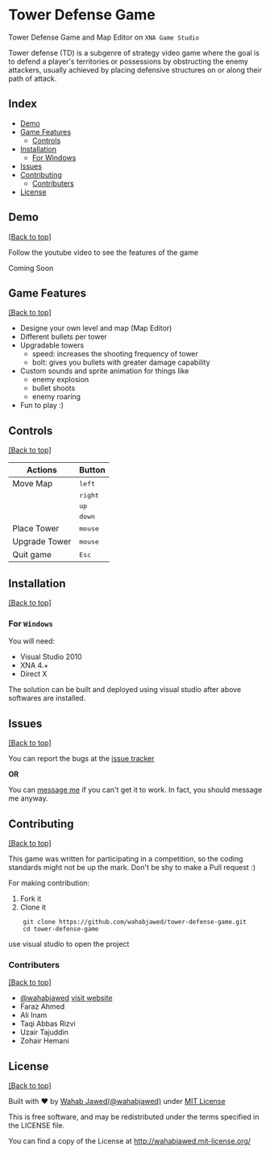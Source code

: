 # Tower Defense Game
Tower Defense Game and Map Editor on `XNA Game Studio`

Tower defense (TD) is a subgenre of strategy video game where the goal is to defend a player's territories or possessions by obstructing the enemy attackers, usually achieved by placing defensive structures on or along their path of attack.

## Index

- [Demo](https://github.com/wahabjawed/tower-defense-game#demo)
- [Game Features](https://github.com/wahabjawed/tower-defense-game#game-features)
  - [Controls](https://github.com/wahabjawed/tower-defense-game#controls)
- [Installation](https://github.com/wahabjawed/tower-defense-game#installation)
  - [For Windows](https://github.com/wahabjawed/tower-defense-game#for-windows)
- [Issues](https://github.com/wahabjawed/tower-defense-game#issues)
- [Contributing](https://github.com/wahabjawed/tower-defense-game#contributing)
  - [Contributers](https://github.com/wahabjawed/tower-defense-game#contributers)
- [License](https://github.com/wahabjawed/tower-defense-game#license)


## Demo

[[Back to top]](https://github.com/wahabjawed/tower-defense-game#index)

Follow the youtube video to see the features of the game

Coming Soon

## Game Features

[[Back to top]](https://github.com/wahabjawed/tower-defense-game#index)

- Designe your own level and map (Map Editor)
- Different bullets per tower
- Upgradable towers
  - speed: increases the shooting frequency of tower
  - bolt:  gives you bullets with greater damage capability
- Custom sounds and sprite animation for things like
  - enemy explosion
  - bullet shoots
  - enemy roaring
- Fun to play :)

## Controls

[[Back to top]](https://github.com/wahabjawed/tower-defense-game#index)

| Actions       | Button              |
|---------------|---------------------|
| Move Map      | <kbd>left</kbd>     |
|               | <kbd>right</kbd>    |
|               | <kbd>up</kbd>       |
|               | <kbd>down</kbd>     |
| Place Tower   | <kbd>mouse</kbd>    |
| Upgrade Tower | <kbd>mouse</kbd>    |
| Quit game     | <kbd>Esc</kbd>      |

## Installation

[[Back to top]](https://github.com/wahabjawed/tower-defense-game#index)

### For `Windows`

You will need:
- Visual Studio 2010
- XNA 4.+
- Direct X

The solution can be built and deployed using visual studio after above softwares are installed.

## Issues

[[Back to top]](https://github.com/wahabjawed/tower-defense-game#index)

You can report the bugs at the [issue tracker](https://github.com/wahabjawed/tower-defense-game/issues)

**OR**

You can [message me](https://www.facebook.com/wahab.jawed) if you can't get it to work. In fact, you should message me anyway.

## Contributing

[[Back to top]](https://github.com/wahabjawed/tower-defense-game#index)

This game was written for participating in a competition, so the coding standards might not be up the mark. Don't be shy to make a Pull request :)

For making contribution:

1. Fork it
2. Clone it

```
    git clone https://github.com/wahabjawed/tower-defense-game.git
    cd tower-defense-game
```

use visual studio to open the project

### Contributers

[[Back to top]](https://github.com/wahabjawed/tower-defense-game#index)

- [@wahabjawed](https://github.com/wahabjawed/)   [visit website](http://wahabjawed.avialdo.com)
- Faraz Ahmed
- Ali Inam
- Taqi Abbas Rizvi
- Uzair Tajuddin
- Zohair Hemani

## License

[[Back to top]](https://github.com/wahabjawed/tower-defense-game#index)

Built with ♥ by [Wahab Jawed](http://wahabjawed.avialdo.com)[(@wahabjawed)](https://www.facebook.com/wahab.jawed) under [MIT License](http://wahabjawed.mit-license.org)

This is free software, and may be redistributed under the terms specified in the LICENSE file.

You can find a copy of the License at http://wahabjawed.mit-license.org/
